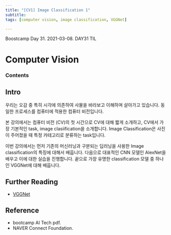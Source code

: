 ```yaml
---
title: "[CV1] Image Classification 1"
subtitle: 
tags: [computer vision, image classification, VGGNet] 

---
```


Boostcamp Day 31. 2021-03-08.
DAY31 TIL

# Computer Vision

### Contents


## Intro
우리는 오감 중 특히 시각에 의존하여 사물을 바라보고 이해하며 살아가고 있습니다.
동일한 프로세스를 컴퓨터에 적용한 컴퓨터 비전입니다.

본 강의에서는 컴퓨터 비전 (CV)의 첫 시간으로 CV에 대해 짧게 소개하고, CV에서 가장 기본적인 task, image clasiification을 소개합니다.
Image Classification은 사진이 주어졌을 때  특정 카테고리로 분류하는 task입니다.

이번 강의에서는 먼저 기존의 머신러닝과 구분되는 딥러닝을 사용한 Image classification의 특징에 대해서 배웁니다.
다음으로 대표적인 CNN 모델인 AlexNet을 배우고 이에 대한 실습을 진행합니다.
끝으로 가장 유명한 classification 모델 중 하나인 VGGNet에 대해 배웁니다.


## Further Reading
- [VGGNet](https://arxiv.org/pdf/1409.1556.pdf)

## Reference

- bootcamp AI Tech pdf.  
- NAVER Connect Foundation.

